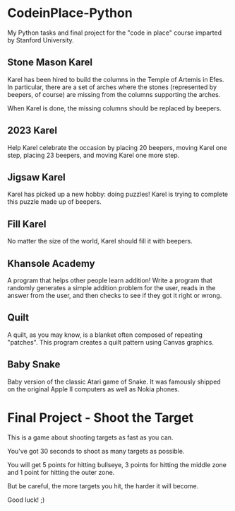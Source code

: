 # CodeinPlace-Python
My Python tasks and final project for the "code in place" course imparted by Stanford University.

## Stone Mason Karel

Karel has been hired to build the columns in the Temple of Artemis in Efes. In particular, there are a set of arches where the stones (represented by beepers, of course) are missing from the columns supporting the arches.

When Karel is done, the missing columns should be replaced by beepers.

## 2023 Karel

Help Karel celebrate the occasion by placing 20 beepers, moving Karel one step, placing 23 beepers, and moving Karel one more step.

## Jigsaw Karel

Karel has picked up a new hobby: doing puzzles! Karel is trying to complete this puzzle made up of beepers.

## Fill Karel

No matter the size of the world, Karel should fill it with beepers.

## Khansole Academy

A program that helps other people learn addition! Write a program that randomly generates a simple addition problem for the user, reads in the answer from the user, and then checks to see if they got it right or wrong.

## Quilt

A quilt, as you may know, is a blanket often composed of repeating "patches".
This program creates a quilt pattern using Canvas graphics.

## Baby Snake

Baby version of the classic Atari game of Snake. It was famously shipped on the original Apple II computers as well as Nokia phones.

# Final Project - Shoot the Target

This is a game about shooting targets as fast as you can.  

You've got 30 seconds to shoot as many targets as possible.  

You will get 5 points for hitting bullseye, 3 points for hitting the middle zone and 1 point for hitting the outer zone.  

But be careful, the more targets you hit, the harder it will become.  

Good luck! ;)
